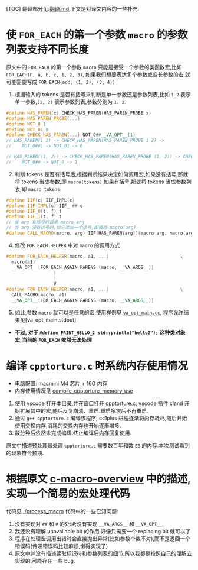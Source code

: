 [TOC]
翻译部分见:[翻译.md](./翻译.md),下文是对译文内容的一些补充.

# 使 `FOR_EACH` 的第一个参数 `macro` 的参数列表支持不同长度
原文中的 `FOR_EACH` 的第一个参数 `macro` 只能是接受一个参数的类函数宏,比如 `FOR_EACH(F, a, b, c, 1, 2, 3)`, 如果我们想要表达多个参数或变长参数的宏,就可能需要写成 `FOR_EACH(add, (1, 2), (3, 4))`
1. 根据输入的 tokens 是否有括号来判断是单一参数还是参数列表,比如 `1 2` 表示单一参数,`(1, 2)` 表示参数列表,参数分别为 `1`、`2`.
```cpp
#define HAS_PAREN(x) CHECK_HAS_PAREN(HAS_PAREN_PROBE x)
#define HAS_PAREN_PROBE(...)
#define NOT_0 1
#define NOT_01 0
#define CHECK_HAS_PAREN(...) NOT_0##__VA_OPT__(1)
// HAS_PAREN(1 2) -> CHECK_HAS_PAREN(HAS_PAREN_PROBE 1 2) ->
//    NOT_0##1 -> NOT_01 -> 0

// HAS_PAREN((1, 2)) -> CHECK_HAS_PAREN(HAS_PAREN_PROBE (1, 2)) -> CHECK_HAS_PAREN() ->
//    NOT_0## -> NOT_0 -> 1
```

2. 判断 tokens 是否有括号后,根据判断结果决定如何调用宏,如果没有括号,那就将 tokens 当成参数,即 `macro(tokens)`,如果有括号,那就将 tokens 当成参数列表,即 `macro tokens`
```cpp
#define IIF(c) IIF_IMPL(c)
#define IIF_IMPL(c) IIF_ ## c
#define IIF_0(t, f) f
#define IIF_1(t, f) t
// 当 arg 有括号时调用 macro arg
// 当 arg 没有括号时,给它添加一个括号,即调用 macro(arg)
#define CALL_MACRO(macro, arg) IIF(HAS_PAREN(arg))(macro arg, macro(arg))
```
4. 修改 `FOR_EACH_HELPER` 中对 `macro` 的调用方式
```cpp
#define FOR_EACH_HELPER(macro, a1, ...)                           \
  macro(a1)
  __VA_OPT__(FOR_EACH_AGAIN PARENS (macro, __VA_ARGS__))
                  |
                  |
                  V
#define FOR_EACH_HELPER(macro, a1, ...)                           \
  CALL_MACRO(macro, a1)                                                       \
  __VA_OPT__(FOR_EACH_AGAIN PARENS (macro, __VA_ARGS__))
```
5. 如此,参数 `macro` 就可以是任意的宏,使用样例见 [`va_opt_main.cc`](./va_opt_main.cc), 程序允许结果见[va_opt_main.stdout]
  - **不过, 对于 `#define PRINT_HELLO_2 std::println("hello2");` 这种类对象宏,当前的 `FOR_EACH` 依然无法处理**

# 编译 `cpptorture.c` 时系统内存使用情况
- 电脑配置: macmini M4 芯片 + 16G 内存
- 内存使用情况见 [compile_cpptorture_memory_use](./attachment/compile_cpptorture_memory_use)
1. 使用 vscode 打开本目录,并在窗口打开 [cpptorture.c](attachment/cpptorture.c), vscode 插件 cland 开始扩展其中的宏,随后反复崩溃、重启.重启多次后不再重启.
2. 通过 `g++ cpptorture.c` 编译该程序, cc1plus 进程逐渐将内存耗尽,随后开始使用交换内存,消耗的交换内存也开始逐渐增多.
3. 数分钟后依然未完成编译.终止编译后内存回复使用.

原文中描述预处理器处理 `cpptorture.c` 需要数百年和数 `EB` 的内存.本次测试看到的现象符合预期.

# 根据原文 [c-macro-overview](https://www.scs.stanford.edu/~dm/blog/va-opt.html#c-macro-overview) 中的描述,实现一个简易的宏处理代码
代码见 [./process_macro](./process_macro/)
代码中的一些已知问题:
1. 没有实现对 `##` 和 `#` 的处理;没有实现 `__VA_ARGS__` 和 `__VA_OPT__`
2. 我还没有理解 unavailable bit 的作用,好像只需要一个 replacing bit 就可以了
3. 程序在处理宏调用出错时会直接抛出异常(比如参数个数不对),而不是返回一个错误码(传递错误码比较麻烦,懒得实现了)
4. 原文中并没有描述读取标识符和参数列表的细节,所以我都是按照自己的理解去实现的,可能存在一些 bug.

